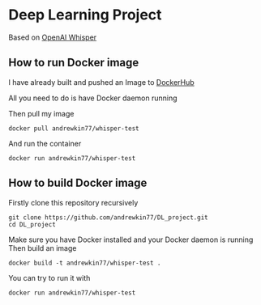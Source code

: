 # Deep Learning Project
 

Based on [OpenAI Whisper](https://github.com/openai/whisper)

## How to run Docker image 
I have already built and pushed an Image to [DockerHub](https://hub.docker.com/u/andrewkin77)  

All you need to do is have Docker daemon running  

Then pull my image

```
docker pull andrewkin77/whisper-test
```

And run the container

```
docker run andrewkin77/whisper-test
```

## How to build Docker image

Firstly clone this repository recursively

```
git clone https://github.com/andrewkin77/DL_project.git 
cd DL_project
```
Make sure you have Docker installed and your Docker daemon is running  
Then build an image
```
docker build -t andrewkin77/whisper-test .
```

You can try to run it with 
```
docker run andrewkin77/whisper-test
